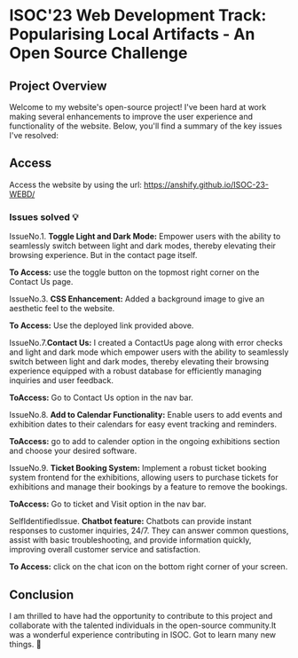 # ISOC'23 Web Development Track: Popularising Local Artifacts - An Open Source Challenge

## Project Overview

Welcome to my website's open-source project! I've been hard at work making several enhancements to improve the user experience and functionality of the website. Below, you'll find a summary of the key issues I've resolved:

## Access

Access the website by using the url:  https://anshify.github.io/ISOC-23-WEBD/

### Issues solved :bulb:

IssueNo.1. **Toggle Light and Dark Mode:** Empower users with the ability to seamlessly switch between light and dark modes, thereby elevating their browsing experience. But in the contact page itself.

**To Access:** use the toggle button on the topmost right corner on the Contact Us page.

IssueNo.3. **CSS Enhancement:** Added a background image to give an aesthetic feel to the website.

**To Access:** Use the deployed link provided above.

IssueNo.7.**Contact Us:** I created a ContactUs page along with error checks and light and dark mode which empower users with the ability to seamlessly switch between light and dark modes, thereby elevating their browsing experience equipped with a robust database for efficiently managing inquiries and user feedback.

**ToAccess:** Go to Contact Us option in the nav bar.

IssueNo.8. **Add to Calendar Functionality:** Enable users to add events and exhibition dates to their calendars for easy event tracking and reminders.

**ToAccess:** go to add to calender option in the ongoing exhibitions section and choose your desired software.

IssueNo.9. **Ticket Booking System:** Implement a robust ticket booking system frontend for the exhibitions, allowing users to purchase tickets for exhibitions and manage their bookings by a feature to remove the bookings.

**ToAccess:** Go to ticket and Visit option in the nav bar.

SelfIdentifiedIssue. **Chatbot feature:** Chatbots can provide instant responses to customer inquiries, 24/7. They can answer common questions, assist with basic troubleshooting, and provide information quickly, improving overall customer service and satisfaction.

**To Access:** click on the chat icon on the bottom right corner of your screen.

## Conclusion

I am thrilled to have had the opportunity to contribute to this project and collaborate with the talented individuals in the open-source community.It was a wonderful experience contributing in ISOC. Got to learn many new things. :hugs: 

